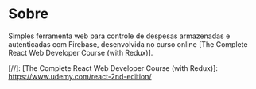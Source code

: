 # Sobre

Simples ferramenta web para controle de despesas armazenadas e autenticadas com Firebase, desenvolvida no curso online [The Complete React Web Developer Course (with Redux)].

[//]:
  [The Complete React Web Developer Course (with Redux)]: <https://www.udemy.com/react-2nd-edition/>